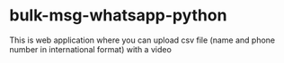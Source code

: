 # bulk-msg-whatsapp-python
This is web application where you can upload csv file (name and phone number in international format) with a video
